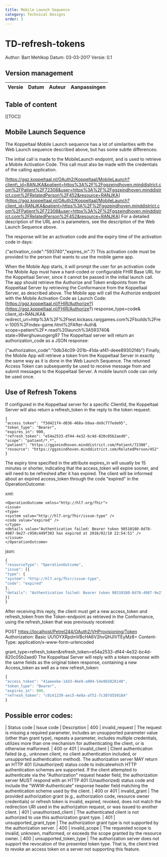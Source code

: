 ```yaml
---
title: Mobile Launch Sequence
category: Technical Designs
order: 3
---
```


# TD-refresh-tokens

Author: Bart Mehlkop Datum: 03-03-2017 Versie: 0.1

## Version management

| Versie | Datum | Auteur | Aanpassingen |
| :--- | :--- | :--- | :--- |


## Table of content

\[\[TOC\]\]

## Mobile Launch Sequence

The Koppeltaal Mobile Launch sequence has a lot of similarities with the Web Launch sequence described above, but has some subtle differences:

The initial call is made to the MobileLaunch endpoint, and is used to retrieve a Mobile Activation Code. This call must also be made with the credentials of the calling application.

[https://ggz.koppeltaal.nl/OAuth2/Koppeltaal/MobileLaunch?client\_id=RANJKA&patient=https%3A%2F%2Fggzeindhoven.minddistrict.com%2FPatient%2F72308&user=https%3A%2F%2Fggzeindhoven.minddistrict.com%2FRelatedPerson%2F452&resource=RANJKA](https://ggz.koppeltaal.nl/OAuth2/Koppeltaal/MobileLaunch?client_id=RANJKA&patient=https%3A%2F%2Fggzeindhoven.minddistrict.com%2FPatient%2F72308&user=https%3A%2F%2Fggzeindhoven.minddistrict.com%2FRelatedPerson%2F452&resource=RANJKA) For a detailed description of the URL and is parameters, see the description of the Web Launch Sequence above.

The response will be an activation code and the expiry time of the activation code in days:

{"activation\_code":"593740","expires\_in":7} This activation code must be provided to the person that wants to use the mobile game app.

When the Mobile App starts, it will prompt the user for an activation code The Mobile App must have a hard-coded or configurable FHIR Base URL for the Koppeltaal Server, since it cannot be passed in the initial launch call. The app should retrieve the Authorize and Token endpoints from the Koppeltaal Server by retrieving the Conformance from the Koppeltaal Server, as described above. The Mobile app will call the Authorize endpoint with the Mobile Activation Code as Launch Code: [https://ggz.koppeltaal.nl/FHIR/Authorize?](https://ggz.koppeltaal.nl/FHIR/Authorize?) response\_type=code& client\_id=RANJKA& redirect\_uri=http%3A%2F%2Ftest.kickass.ranjgames.com%2Fbuilds%2Frev-1005%2Findex-game.html%2FAfter-Auth& scope=patient%2F\*.read%20launch%3A593740& state=98wrghuwuogerg97 The Koppeltaal server will return an authorization\_code as a JSON response:

{"authorization\_code":"0db34c09-201b-41da-af41-deee89302f4b"} Finally, the Mobile App will retrieve a token from the Koppeltaal Server in exactly the same way as it is done in the Web Launch Sequence. The returned Access Token can subsequently be used to receive message from and submit messages to the Koppeltaal Server. A mobile launch code can only be used once.

## Use of Refresh Tokens

If configured in the Koppeltaal server for a specific ClientId, the Koppeltaal Server will also return a refresh\_token in the reply to the token request:

```markup
{
"access_token": "f3d421f4-d036-468a-b9aa-de9c777ede95",
"token_type": "Bearer",
"expires_in": 900,
"refresh_token": "e54a2533-df44-4e32-bc4d-820c05b2aed0",
"scope": "patient/*.*",
"patient": "https://ggzeindhoven.minddistrict.com/Patient/72308",
"resource": "https://ggzeindhoven.minddistrict.com/RelatedPerson/452"
}
```

The expiry time specified in the attribute expires\_in will usually be 15 minutes or shorter, indicating that the access\_token will expire sooner, and will need to be refreshed after it has expired. The client will be informed about an expired access\_token through the code "expired" in the OperationOutcome:

xml:

```markup
<OperationOutcome xmlns="http://hl7.org/fhir">
<issue>
<type>
<system value="http://hl7.org/fhir/issue-type" />
<code value="expired" />
</type>
<details value="Authentication failed: Bearer token 98510180-8d78-4987-9e27-c958c449f383 has expired at 2016/02/10 22:54:51" />
</issue>
</OperationOutcome>
```

json:

```javascript
{
"resourceType": "OperationOutcome",
"issue": [{
"type": {
"system": "http://hl7.org/fhir/issue-type",
"code": "expired"
},
"details": "Authentication failed: Bearer token 98510180-8d78-4987-9e27-c958c449f383 has expired at 2016/02/10 22:54:51"
}]
}
```

After receiving this reply, the client must get a new access\_token and refresh\_token from the Token-endpoint as retrieved in the Conformance, using the refresh\_token that was previously received:

POST [https://localhost/Petrel244/OAuth2/VHProvisioning/Token](https://localhost/Petrel244/OAuth2/VHProvisioning/Token) Authorization: Basic UU1OYXRpdmVBcHA6V2hvQHJlVTEyMz8= Content-Type: application/x-www-form-urlencoded

grant\_type=refresh\_token&refresh\_token=e54a2533-df44-4e32-bc4d-820c05b2aed0 The Koppeltaal Server will reply with a token response with the same fields as the original token response, containing a new Access\_token as well as a new refresh\_token:

```javascript
{
"access_token": "41aeeebe-14d3-46e9-a994-54e9b5028140",
"token_type": "Bearer",
"expires_in": 900,
"refresh_token": "c9141239-aec5-4e0a-af51-7c307d559184"
}
```

## Possible error codes:

\| Status code \| Issue code \| Description \| 400 \| invalid\_request \| The request is missing a required parameter, includes an unsupported parameter value \(other than grant type\), repeats a parameter, includes multiple credentials, utilizes more than one mechanism for authenticating the client, or is otherwise malformed. \| 400 or 401 \| invalid\_client \| Client authentication failed \(e.g., unknown client, no client authentication included, or unsupported authentication method\). The authorization server MAY return an HTTP 401 \(Unauthorized\) status code to indicatewhich HTTP authentication schemes are supported. If the client attempted to authenticate via the "Authorization" request header field, the authorization server MUST respond with an HTTP 401 \(Unauthorized\) status code and include the "WWW-Authenticate" response header field matching the authentication scheme used by the client. \| 400 or 401 \| invalid\_grant \| The provided authorization grant \(e.g., authorization code, resource owner credentials\) or refresh token is invalid, expired, revoked, does not match the redirection URI used in the authorization request, or was issued to another client. \| 401 \| unauthorized\_client \| The authenticated client is not authorized to use this authorization grant type. \| 401 \| unsupported\_grant\_type \| The authorization grant type is not supported by the authorization server. \| 400 \| invalid\_scope \| The requested scope is invalid, unknown, malformed, or exceeds the scope granted by the resource owner. \| 400 \| unsupported\_token\_type \| The authorization server does not support the revocation of the presented token type. That is, the client tried to revoke an access token on a server not supporting this feature.

